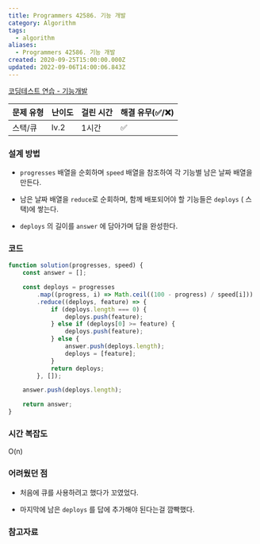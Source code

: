 ```yaml
---
title: Programmers 42586. 기능 개발
category: Algorithm
tags:
  - algorithm
aliases:
  - Programmers 42586. 기능 개발
created: 2020-09-25T15:00:00.000Z
updated: 2022-09-06T14:00:06.843Z
---
```


[코딩테스트 연습 - 기능개발](https://programmers.co.kr/learn/courses/30/lessons/42586)

| 문제 유형 | 난이도 | 걸린 시간 | 해결 유무(✅/❌) |
| --------- | ------ | --------- | ---------------- |
| 스택/큐   | lv.2   | 1시간     | ✅               |

### **설계 방법**

- `progresses` 배열을 순회하며 `speed` 배열을 참조하여 각 기능별 남은 날짜 배열을 만든다.

- 남은 날짜 배열을 `reduce`로 순회하며, 함께 배포되어야 할 기능들은 `deploys` ( 스택)에 쌓는다.

- `deploys` 의 길이를 `answer` 에 담아가며 답을 완성한다.

### 코드

```javascript
function solution(progresses, speed) {
	const answer = [];

	const deploys = progresses
		.map((progress, i) => Math.ceil((100 - progress) / speed[i]))
		.reduce((deploys, feature) => {
			if (deploys.length === 0) {
				deploys.push(feature);
			} else if (deploys[0] >= feature) {
				deploys.push(feature);
			} else {
				answer.push(deploys.length);
				deploys = [feature];
			}
			return deploys;
		}, []);

	answer.push(deploys.length);

	return answer;
}
```

### **시간 복잡도**

O(n)

### **어려웠던 점**

- 처음에 큐를 사용하려고 했다가 꼬였었다.

- 마지막에 남은 `deploys` 를 답에 추가해야 된다는걸 깜빡했다.

### **참고자료**

